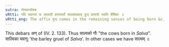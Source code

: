 ```yaml
---
sutra: गोयवाग्वोश्च
vRtti: गवि यवाग्वां च जातादौ प्रत्ययार्थे साल्वशब्दाद् वुञ् प्रत्ययो भवति शैषिकः ॥
vRtti_eng: The affix वुञ् comes in the remaining senses of being born &c, after the words साल्व, when the word signifies \"a cow\" or \"a barley gruel\".
---
```

This debars अण् of (IV. 2. 133). Thus साल्वको गौः "the cows born in _Salva_". साल्विका यवागूः 'the barley gruel of _Salva_'. In other cases we have साल्वम् ॥
